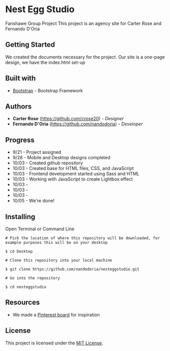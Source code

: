 # Nest Egg Studio
Fanshawe Group Project
This project is an agency site for Carter Rose and Fernando D'Oria

## Getting Started
We created the documents necessary for the project.
Our site is a one-page design, we have the index.html set-up
## Built with
* [Bootstrap](https://getbootstrap.com/) - Bootstrap Framework

## Authors
* **Carter Rose** (https://github.com/crose20) - *Designer*
* **Fernando D'Oria** (https://github.com/nandodoria) - *Developer*


## Progress
* 9/21 - Project assigned
* 9/28 - Mobile and Desktop designs completed
* 10/03 - Created github repository
* 10/03 - Created base for HTML files, CSS, and JavaScript
* 10/03 - Frontend development started using Sass and HTML
* 10/03 - Working with JavaScript to create Lightbox effect 
* 10/03 - 
* 10/03 - 
* 10/03 - 
* 10/05 - We're done!

## Installing

Open Terminal or Command Line

```
# Pick the location of where this repository will be downloaded, for example purposes this will be on your desktop

$ cd Desktop

# Clone this repository into your local machine

$ git clone https://github.com/nandodoria/nesteggstudio.git

# Go into the repository

$ cd nesteggstudio

```

## Resources
* We made a [Pinterest board](https://www.pinterest.ca/cartererose/design-agency-inspo/) for inspiration

## License

This project is licensed under the [MIT License](https://opensource.org/licenses/MIT/).
